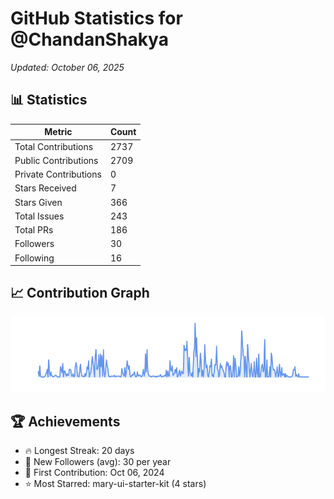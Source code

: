 # GitHub Statistics for @ChandanShakya
*Updated: October 06, 2025*

## 📊 Statistics
| Metric | Count |
|--------|--------|
| Total Contributions | 2737 |
| Public Contributions | 2709 |
| Private Contributions | 0 |
| Stars Received | 7 |
| Stars Given | 366 |
| Total Issues | 243 |
| Total PRs | 186 |
| Followers | 30 |
| Following | 16 |

## 📈 Contribution Graph

![Contribution Graph](./contribution_graph.png)

## 🏆 Achievements

- 🔥 Longest Streak: 20 days
- 👥 New Followers (avg): 30 per year
- 📅 First Contribution: Oct 06, 2024
- ⭐ Most Starred: mary-ui-starter-kit (4 stars)
